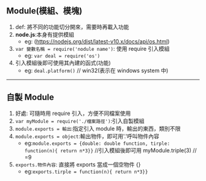 ## Module(模組、模塊)
1. def: 將不同的功能切分開來，需要時再載入功能
2. **node.js**:本身有提供模組
   * eg: (https://nodejs.org/dist/latest-v10.x/docs/api/os.html)
4. `var 變數名稱 = require('nodule name')`: 使用 require 引入模組
   * eg: `var deal = require('os')`
5. 引入模組後即可使用其內建的函式(功能)
   * eg: `deal.platform()` // win32(表示在 windows system 中)
***

## 自製 Module
1. 好處: 可隨時用 require 引入，方便不同檔案使用
2. `var myModule = require('./檔案路徑')`:引入自製模組
3. `module.exports = 輸出`:指定引入 module 時，輸出的東西，類別不限
4. `module.exports = object`:輸出物件，即可用'.'呼叫物件內容
   * eg:`module.exports = {double: double function, tirple: function(n){ return n*3}}`
   //引入模組後即可用 myModule.triple(3) // =9
5. `exports.物件內容`: 直接將 exports 當成一個空物件 {}
   * eg:`exports.tirple = function(n){ return n*3}}`
